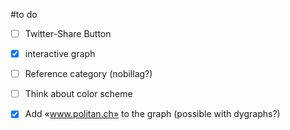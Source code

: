 #to do
- [ ] Twitter-Share Button
- [x] interactive graph
- [ ] Reference category (nobillag?)
- [ ] Think about color scheme
- [x] Add «www.politan.ch» to the graph (possible with dygraphs?)



